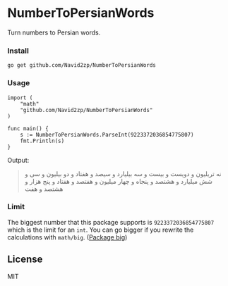 # NumberToPersianWords
Turn numbers to Persian words.

### Install
```
go get github.com/Navid2zp/NumberToPersianWords
```

### Usage

```
import (
	"math"
	"github.com/Navid2zp/NumberToPersianWords"
)

func main() {
    s := NumberToPersianWords.ParseInt(9223372036854775807)
    fmt.Println(s)
}
```

Output:
> نه تریلیون و دویست و بیست و سه بیلیارد و سیصد و هفتاد و دو بیلیون و سی و شش میلیارد و هشتصد و پنجاه و چهار میلیون و هفتصد و هفتاد و پنج هزار و هشتصد و هفت

### Limit
The biggest number that this package supports is ```9223372036854775807``` which is the limit for an ```int```.
You can go bigger if you rewrite the calculations with ```math/big```. ([Package big](https://golang.org/pkg/math/big/))

License
----

MIT
